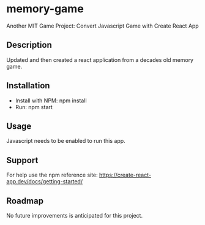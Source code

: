 # memory-game
Another MIT Game Project: Convert Javascript Game with Create React App

## Description
Updated and then created a react application from a decades old memory game.

## Installation
* Install with NPM: npm install 
* Run: npm start

## Usage
Javascript needs to be enabled to run this app.

## Support
For help use the npm reference site: https://create-react-app.dev/docs/getting-started/

## Roadmap
No future improvements is anticipated for this project.
